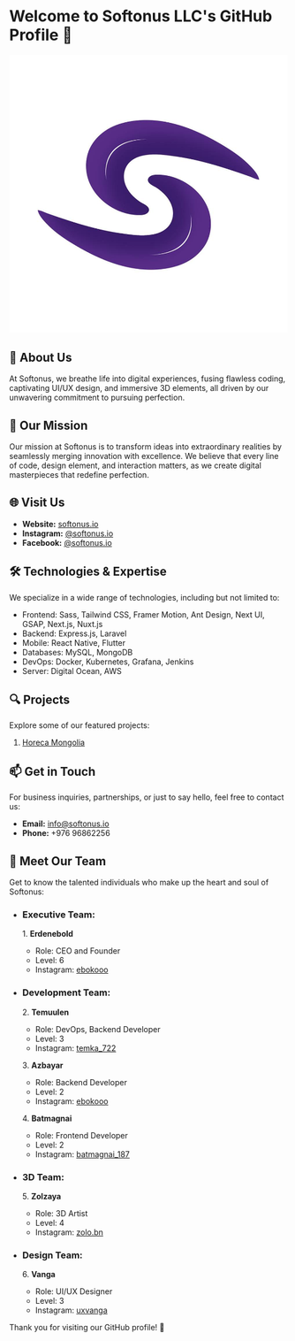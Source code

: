 # Welcome to Softonus LLC's GitHub Profile 👋

![Softonus LLC Logo](https://github.com/softonus-io/.github/blob/main/softonus-logo.jpg)


## 🌟 About Us

At Softonus, we breathe life into digital experiences, fusing flawless coding, captivating UI/UX design, and immersive 3D elements, all driven by our unwavering commitment to pursuing perfection.

## 🚀 Our Mission

Our mission at Softonus is to transform ideas into extraordinary realities by seamlessly merging innovation with excellence. We believe that every line of code, design element, and interaction matters, as we create digital masterpieces that redefine perfection.

## 🌐 Visit Us

- **Website:** [softonus.io](https://softonus.io)
- **Instagram:** [@softonus.io](https://instagram.com/softonus.io)
- **Facebook:** [@softonus.io](https://facebook.com/softonus.io)

## 🛠️ Technologies & Expertise

We specialize in a wide range of technologies, including but not limited to:

- Frontend: Sass, Tailwind CSS, Framer Motion, Ant Design, Next UI, GSAP, Next.js, Nuxt.js
- Backend: Express.js, Laravel
- Mobile: React Native, Flutter
- Databases: MySQL, MongoDB
- DevOps: Docker, Kubernetes, Grafana, Jenkins
- Server: Digital Ocean, AWS

## 🔍 Projects

Explore some of our featured projects:

1. [Horeca Mongolia](https://horecamongolia.com)

## 📫 Get in Touch

For business inquiries, partnerships, or just to say hello, feel free to contact us:

- **Email:** info@softonus.io
- **Phone:** +976 96862256

## 👥 Meet Our Team

Get to know the talented individuals who make up the heart and soul of Softonus:

- ### Executive Team:

   1\. **Erdenebold**
     - Role: CEO and Founder
     - Level: 6
     - Instagram: [ebokooo](https://instagram.com/ebokooo)

- ### Development Team:

   2\. **Temuulen**
     - Role: DevOps, Backend Developer
     - Level: 3
     - Instagram: [temka_722](https://instagram.com/temka_722)

   3\. **Azbayar**
     - Role: Backend Developer
     - Level: 2
     - Instagram: [ebokooo](https://instagram.com/ebokooo)
   
   4\. **Batmagnai**
     - Role: Frontend Developer
     - Level: 2
     - Instagram: [batmagnai_187](https://instagram.com/batmagnai_187)

- ### 3D Team:

   5\. **Zolzaya**
     - Role: 3D Artist
     - Level: 4
     - Instagram: [zolo.bn](https://instagram.com/zolo.bn)

- ### Design Team:

   6\. **Vanga**
     - Role: UI/UX Designer
     - Level: 3
     - Instagram: [uxvanga](https://instagram.com/uxvanga)

Thank you for visiting our GitHub profile! 🚀

